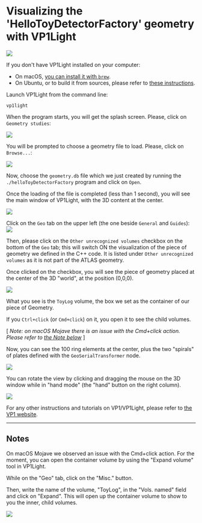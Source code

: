 # Visualizing the 'HelloToyDetectorFactory' geometry with VP1Light

![](assets/visualization-e7c35926.png)


If you don't have VP1Light installed on your computer:

- On macOS, [you can install it with `brew`](https://github.com/ric-bianchi/homebrew-vp1light).
- On Ubuntu, or to build it from sources, please refer to [these instructions](https://gitlab.cern.ch/atlas/athena/tree/master/Projects/VP1Light).


Launch VP1Light from the command line:

```
vp1light
```

When the program starts, you will get the splash screen. Please, click on `Geometry studies`:

![](assets/visualization-12dc3737.png)

You will be prompted to choose a geometry file to load. Please, click on `Browse...`:

![](assets/visualization-44d3600f.png)

Now, choose the `geometry.db` file which we just created by running the `./helloToyDetectorFactory` program and click on `Open`.

Once the loading of the file is completed (less than 1 second), you will see the main window of VP1Light, with the 3D content at the center.

![](assets/visualization-836f5191.png)

Click on the `Geo` tab on the upper left (the one beside `General` and `Guides`):
![](assets/visualization-f3710b0d.png)

Then, please click on the `Other unrecognized volumes` checkbox on the bottom of the `Geo` tab; this will switch ON the visualization of the piece of geometry we defined in the C++ code. It is listed under `Other unrecognized volumes` as it is not part of the ATLAS geometry.

Once clicked on the checkbox, you will see the piece of geometry placed at the center of the 3D "world", at the position (0,0,0).


![](assets/visualization-844c9839.png)

What you see is the `ToyLog` volume, the box we set as the container of our piece of Geometry.

If you `Ctrl+click` (or `Cmd+click`) on it, you open it to see the child volumes.

[ _Note: on macOS Mojave there is an issue with the Cmd+click action. Please refer to [the Note below](#notes)_ ]

Now, you can see the 100 ring elements at the center, plus the two "spirals" of plates defined with the `GeoSerialTransformer` node.


![](assets/visualization-74b84651.png)



You can rotate the view by clicking and dragging the mouse on the 3D window while in "hand mode" (the "hand" button on the right column).

![](assets/visualization-6880997c.png)

For any other instructions and tutorials on VP1/VP1Light, please refer to [the VP1 website](https://atlas-vp1.web.cern.ch/).

----

## Notes

On macOS Mojave we observed an issue with the Cmd+click action. For the moment, you can open the container volume by using the "Expand volume" tool in VP1Light.

While on the "Geo" tab, click on the "Misc." button.

Then, write the name of the volume, "ToyLog", in the "Vols. named" field and click on "Expand". This will open up the container volume to show to you the inner, child volumes.

![](assets/visualization-a498a9a6.png)
